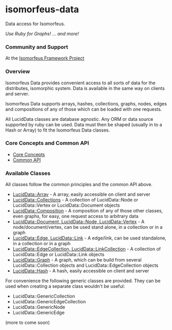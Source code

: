 # isomorfeus-data

Data access for Isomorfeus.

*Use Ruby for Graphs! ... and more!*

### Community and Support
At the [Isomorfeus Framework Project](http://isomorfeus.com) 

### Overview

Isomorfeus Data provides convenient access to all sorts of data for the distributes, isomorphic system.
Data is available in the same way on clients and server.

Isomorfeus Data supports arrays, hashes, collections, graphs, nodes, edges and compositions of any of those which can be loaded with one requests.

All LucidData classes are database agnostic. Any ORM or data source supported by ruby can be used.
Data must then be shaped (usually in to a Hash or Array) to fit the Isomorfeus Data classes.
 

### Core Concepts and Common API

- [Core Concepts](https://github.com/isomorfeus/isomorfeus-project/blob/master/ruby/isomorfeus-data/docs/concepts.md)
- [Common API](https://github.com/isomorfeus/isomorfeus-project/blob/master/ruby/isomorfeus-data/docs/common_api.md)

### Available Classes

All classes follow the common principles and the common API above.

- [LucidData::Array](https://github.com/isomorfeus/isomorfeus-project/blob/master/ruby/isomorfeus-data/docs/data_array.md) - A array, easily accessible on client and server
- [LucidData::Collections](https://github.com/isomorfeus/isomorfeus-project/blob/master/ruby/isomorfeus-data/docs/data_collection.md) - A collection of LucidData::Node or LucidData::Vertex or LucidData::Document objects
- [LucidData::Composition](https://github.com/isomorfeus/isomorfeus-project/blob/master/ruby/isomorfeus-data/docs/data_composition.md) - A composition of any of those other classes, even graphs, for easy, one request access to arbitrary data
- [LucidData::Document, LucidData::Node, LucidData::Vertex](https://github.com/isomorfeus/isomorfeus-project/blob/master/ruby/isomorfeus-data/docs/data_node.md) - A node/document/vertex, can be used stand alone, in a collection or in a graph
- [LucidData::Edge, LucidData::Link](https://github.com/isomorfeus/isomorfeus-project/blob/master/ruby/isomorfeus-data/docs/data_edge.md) - A edge/link, can be used standalone, in a collection or in a graph
- [LucidData::EdgeCollection, LucidData::LinkCollection](https://github.com/isomorfeus/isomorfeus-project/blob/master/ruby/isomorfeus-data/docs/data_edge_collection.md)  - A collection of LucidData::Edge or LucidData::Link objects
- [LucidData::Graph](https://github.com/isomorfeus/isomorfeus-project/blob/master/ruby/isomorfeus-data/docs/data_graph.md) - A graph, which can be build from several LucidData::Collection objects and LucidData::EdgeCollection objects
- [LucidData::Hash](https://github.com/isomorfeus/isomorfeus-project/blob/master/ruby/isomorfeus-data/docs/data_hash.md) - A hash, easily accessible on client and server

For convenience the following generic classes are provided. They can be used when creating a separate class wouldn't be useful:
- LucidData::GenericCollection
- LucidData::GenericEdgeCollection 
- LucidData::GenericNode
- LucidData::GenericEdge

(more to come soon)
